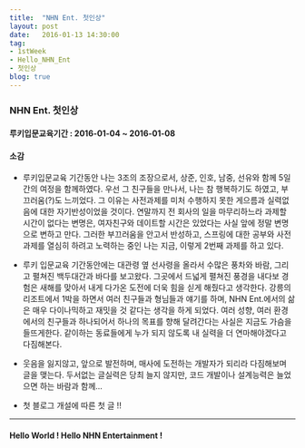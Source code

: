 ```yaml
---
title:  "NHN Ent. 첫인상"
layout: post
date:   2016-01-13 14:30:00
tag:
- 1stWeek
- Hello_NHN_Ent
- 첫인상 
blog: true
---
```

### NHN Ent. 첫인상
#### 루키입문교육기간  : 2016-01-04 ~ 2016-01-08
#### 소감
- 루키입문교육 기간동안 나는 3조의 조장으로서, 상준, 인호, 남중, 선유와 함께 5일간의 여정을 함께하였다. 우선 그 친구들을 만나서, 나는 참 행복하기도 하였고, 부끄러움(?)도 느끼었다. 그 이유는 사전과제를 미처 수행하지 못한 게으름과 실력없음에 대한 자기반성이었을 것이다. 연말까지 전 회사의 일을 마무리하느라 과제할 시간이 없다는 변명은, 여자친구와 데이트할 시간은 있었다는 사실 앞에 정말 변명으로 변하고 만다. 그러한 부끄러움을 안고서 반성하고, 스프링에 대한 공부와 사전과제를 열심히 하려고 노력하는 중인 나는 지금, 이렇게 2번째 과제를 하고 있다.

-  루키 입문교육 기간동안에는 대관령 옆 선사령을 올라서 수많은 풍차와 바람, 그리고 펼쳐진 백두대간과 바다를 보고왔다. 그곳에서 드넓게 펼쳐진 풍경을 내다보 경험은 새해를 맞아서 내게 다가온 도전에 더욱 힘을 싣게 해줬다고 생각한다. 강릉의 리조트에서 1박을 하면서 여러 친구들과 형님들과 얘기를 하며, NHN Ent.에서의 삶은 매우 다이나믹하고 재밋을 것 같다는 생각을 하게 되었다. 여러 성향, 여러 환경에서의 친구들과 하나되어서 하나의 목표를 향해 달려간다는 사실은 지금도 가슴을 들뜨게한다. 같이하는 동료들에게 누가 되지 않도록 내 실력을 더 연마해야겠다고 다짐해본다.

- 웃음을 잃지않고, 앞으로 발전하며, 매사에 도전하는 개발자가 되리라 다짐해보며 글을 맺는다. 두서없는 글실력은 당최 늘지 않지만, 코드 개발이나 설계능력은 늘었으면 하는 바람과 함께...

- 첫 블로그 개설에 따른 첫 글 !!
---
#### Hello World ! Hello NHN Entertainment !